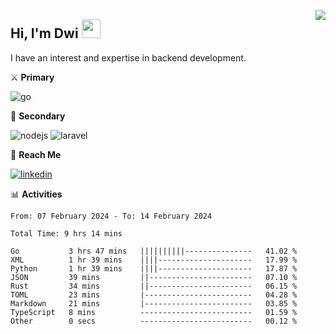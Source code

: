 [<img src="https://komarev.com/ghpvc/?username=masred&color=green&style=flat-square&label=Profile+Views" align="right">](github.com/masred)

## Hi, I'm Dwi <img src="https://raw.githubusercontent.com/MartinHeinz/MartinHeinz/master/wave.gif" width="30px">

I have an interest and expertise in backend development.

⚔️ **Primary**

![go](https://img.shields.io/badge/---?logo=go&label=Golang&style=social)

🔪 **Secondary**

![nodejs](https://img.shields.io/badge/---?logo=node.js&label=Node.js&style=social&logoColor=green)
![laravel](https://img.shields.io/badge/---?logo=laravel&label=Laravel&style=social)

🔗 **Reach Me**

[![linkedin](https://img.shields.io/badge/---?logo=linkedin&label=LinkedIn&style=social)](https://linkedin.com/in/dwifitriyanto)

📊 **Activities**

<!--START_SECTION:waka-->

```all_time
From: 07 February 2024 - To: 14 February 2024

Total Time: 9 hrs 14 mins

Go           3 hrs 47 mins   ||||||||||---------------   41.02 %
XML          1 hr 39 mins    ||||---------------------   17.99 %
Python       1 hr 39 mins    ||||---------------------   17.87 %
JSON         39 mins         ||-----------------------   07.10 %
Rust         34 mins         ||-----------------------   06.15 %
TOML         23 mins         |------------------------   04.28 %
Markdown     21 mins         |------------------------   03.85 %
TypeScript   8 mins          -------------------------   01.59 %
Other        0 secs          -------------------------   00.12 %
```

<!--END_SECTION:waka-->
